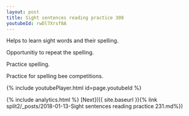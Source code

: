 ```yaml
---
layout: post
title: Sight sentences reading practice 308
youtubeId: rwDl7Xrsf8A
---
```

 
 
Helps to learn sight words and their spelling.

Opportunitiy to repeat the spelling. 

Practice spelling. 
 
Practice for spelling bee competitions. 
 
{% include youtubePlayer.html id=page.youtubeId %}
 
 
{% include analytics.html %} 
[Next]({{ site.baseurl }}{% link  split2/_posts/2018-01-13-Sight sentences reading practice 231.md%})
 

